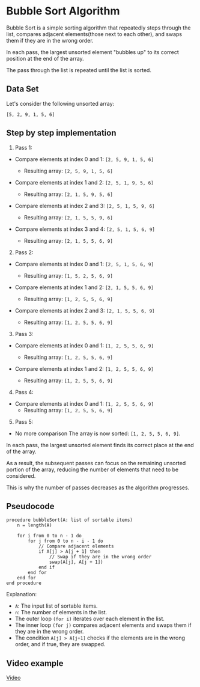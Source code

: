 # Bubble Sort Algorithm

Bubble Sort is a simple sorting algorithm that repeatedly steps through the list, compares adjacent elements(those next to each other), and swaps them if they are in the wrong order.

In each pass, the largest unsorted element "bubbles up" to its correct position at the end of the array.

The pass through the list is repeated until the list is sorted.

## Data Set

Let's consider the following unsorted array:

```plaintext
[5, 2, 9, 1, 5, 6]
```

## Step by step implementation

1. Pass 1:
- Compare elements at index 0 and 1: `[2, 5, 9, 1, 5, 6]`
    -  Resulting array: `[2, 5, 9, 1, 5, 6]`

- Compare elements at index 1 and 2: `[2, 5, 1, 9, 5, 6]`
    -  Resulting array: `[2, 1, 5, 9, 5, 6]`

- Compare elements at index 2 and 3: `[2, 5, 1, 5, 9, 6]`
   -  Resulting array: `[2, 1, 5, 5, 9, 6]`

- Compare elements at index 3 and 4: `[2, 5, 1, 5, 6, 9]`
  -  Resulting array: `[2, 1, 5, 5, 6, 9]`

2. Pass 2:
- Compare elements at index 0 and 1: `[2, 5, 1, 5, 6, 9]`
    - Resulting array: `[1, 5, 2, 5, 6, 9]`

- Compare elements at index 1 and 2: `[2, 1, 5, 5, 6, 9]`
    - Resulting array: `[1, 2, 5, 5, 6, 9]`

- Compare elements at index 2 and 3: `[2, 1, 5, 5, 6, 9]`
    - Resulting array: `[1, 2, 5, 5, 6, 9]`


3. Pass 3:
- Compare elements at index 0 and 1: `[1, 2, 5, 5, 6, 9]`
    - Resulting array: `[1, 2, 5, 5, 6, 9]`

- Compare elements at index 1 and 2: `[1, 2, 5, 5, 6, 9]`
    - Resulting array: `[1, 2, 5, 5, 6, 9]`

4. Pass 4:
- Compare elements at index 0 and 1: `[1, 2, 5, 5, 6, 9]`
    - Resulting array: `[1, 2, 5, 5, 6, 9]`

5. Pass 5:
- No more comparison
The array is now sorted: `[1, 2, 5, 5, 6, 9]`.


In each pass, the largest unsorted element finds its correct place at the end of the array. 

As a result, the subsequent passes can focus on the remaining unsorted portion of the array, reducing the number of elements that need to be considered. 

This is why the number of passes decreases as the algorithm progresses.

## Pseudocode

```plaintext
procedure bubbleSort(A: list of sortable items)
    n = length(A)
    
    for i from 0 to n - 1 do
        for j from 0 to n - i - 1 do
            // Compare adjacent elements
            if A[j] > A[j + 1] then
                // Swap if they are in the wrong order
                swap(A[j], A[j + 1])
            end if
        end for
    end for
end procedure
```
Explanation:

- `A`: The input list of sortable items.
- `n`: The number of elements in the list.
- The outer loop `(for i)` iterates over each element in the list.
- The inner loop `(for j)` compares adjacent elements and swaps them if they are in the wrong order.
- The condition `A[j] > A[j+1]` checks if the elements are in the wrong order, and if true, they are swapped.

## Video example
[Video](https://www.youtube.com/watch?v=9I2oOAr2okY)
